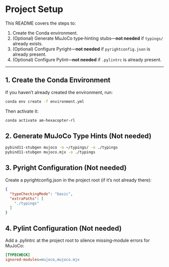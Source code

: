<!-- README.md -->

# Project Setup

This README covers the steps to:

1. Create the Conda environment.
2. (Optional) Generate MuJoCo type‐hinting stubs—**not needed** if `typings/` already exists.
3. (Optional) Configure Pyright—**not needed** if `pyrightconfig.json` is already present.
4. (Optional) Configure Pylint—**not needed** if `.pylintrc` is already present.


---

## 1. Create the Conda Environment

If you haven’t already created the environment, run:

```bash
conda env create -f environment.yml
```

Then activate it:
```bash
conda activate am-hexacopter-rl
```

## 2. Generate MuJoCo Type Hints (Not needed)

```bash
pybind11-stubgen mujoco -o ~/typings/ -o ./typings
pybind11-stubgen mujoco.mjx -o ./typings
```

## 3. Pyright Configuration (Not needed)
Create a pyrightconfig.json in the project root (if it’s not already there):
```json
{
  "typeCheckingMode": "basic",
  "extraPaths": [
    "./typings"
  ]
}
```

## 4. Pylint Configuration (Not needed)
Add a .pylintrc at the project root to silence missing‐module errors for MuJoCo:
```ini
[TYPECHECK]
ignored-modules=mujoco,mujoco.mjx
```

